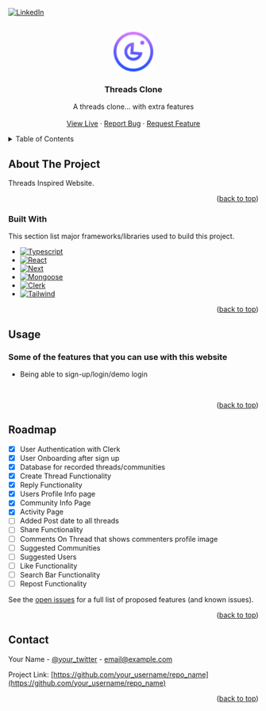 
<a name="readme-top"></a>



<!-- PROJECT SHIELDS -->
<!--
*** I'm using markdown "reference style" links for readability.
*** Reference links are enclosed in brackets [ ] instead of parentheses ( ).
*** See the bottom of this document for the declaration of the reference variables
*** for contributors-url, forks-url, etc. This is an optional, concise syntax you may use.
*** https://www.markdownguide.org/basic-syntax/#reference-style-links
-->

[![LinkedIn][linkedin-shield]][linkedin-url]



<!-- PROJECT LOGO -->
<br />
<div align="center">
  <a href="https://github.com/RamsesRomeroJr/Threads">
    <img src="https://raw.githubusercontent.com/RamsesRomeroJr/Threads/81e530e60ba8de6b67474b056a22e0f5e14472d9/public/assets/logo.svg" alt="Logo" width="80" height="80">
  </a>

  <h3 align="center">Threads Clone</h3>

  <p align="center">
    A threads clone... with extra features
    <br />
    <br />
    <a href="https://clone-of-threads.vercel.app/">View Live</a>
    ·
    <a href="https://github.com/RamsesRomeroJr/Threads/issues">Report Bug</a>
    ·
    <a href="https://github.com/RamsesRomeroJr/Threads/issues">Request Feature</a>
  </p>
</div>



<!-- TABLE OF CONTENTS -->
<details>
  <summary>Table of Contents</summary>
  <ol>
    <li>
      <a href="#about-the-project">About The Project</a>
      <ul>
        <li><a href="#built-with">Built With</a></li>
      </ul>
    </li>
    <li><a href="#usage">Usage</a></li>
    <li><a href="#roadmap">Roadmap</a></li>
    <li><a href="#contact">Contact</a></li>
  </ol>
</details>



<!-- ABOUT THE PROJECT -->
## About The Project

Threads Inspired Website.

<p align="right">(<a href="#readme-top">back to top</a>)</p>

### Built With

This section list major frameworks/libraries used to build this project.

* [![Typescript][Typescript]][Typescript-url]
* [![React][React.js]][React-url]
* [![Next][Next.js]][Next-url]
* [![Mongoose][Mongoose]][Mongoose-url]
* [![Clerk][Clerk]][Clerk-url]
* [![Tailwind][Tailwind]][Tailwind-url]

<p align="right">(<a href="#readme-top">back to top</a>)</p>

<!-- USAGE EXAMPLES -->
## Usage

### Some of the features that you can use with this website
- Being able to sign-up/login/demo login
<img src="" />


<p align="right">(<a href="#readme-top">back to top</a>)</p>



<!-- ROADMAP -->
## Roadmap

- [x] User Authentication with Clerk
- [x] User Onboarding after sign up
- [x] Database for recorded threads/communities
- [x] Create Thread Functionality
- [x] Reply Functionality
- [x] Users Profile Info page
- [x] Community Info Page
- [x] Activity Page
- [ ] Added Post date to all threads
- [ ] Share Functionality
- [ ] Comments On Thread that shows commenters profile image
- [ ] Suggested Communities
- [ ] Suggested Users
- [ ] Like Functionality
- [ ] Search Bar Functionality
- [ ] Repost Functionality

See the [open issues](https://github.com/RamsesRomeroJr/Threads/issues) for a full list of proposed features (and known issues).

<p align="right">(<a href="#readme-top">back to top</a>)</p>

<!-- CONTACT -->
## Contact

Your Name - [@your_twitter](https://twitter.com/your_username) - email@example.com

Project Link: [https://github.com/your_username/repo_name](https://github.com/your_username/repo_name)

<p align="right">(<a href="#readme-top">back to top</a>)</p>



<!-- MARKDOWN LINKS & IMAGES -->
<!-- https://www.markdownguide.org/basic-syntax/#reference-style-links -->
[Clerk]: https://img.shields.io/badge/Clerk-000000?style=for-the-badge&logo=clerk&logoColor=b0a5f5
[Clerk-url]: https://clerk.com/
[linkedin-shield]: https://img.shields.io/badge/-LinkedIn-black.svg?style=for-the-badge&logo=linkedin&colorB=555
[linkedin-url]: https://www.linkedin.com/in/ramses-romero-jr/
[Mongoose]: https://img.shields.io/badge/Mongoose-000000?style=for-the-badge&logo=mongoose&logoColor=red
[Mongoose-url]: https://www.mongodb.com/developer/languages/javascript/getting-started-with-mongodb-and-mongoose/
[Next.js]: https://img.shields.io/badge/next.js-000000?style=for-the-badge&logo=nextdotjs&logoColor=white
[Next-url]: https://nextjs.org/
[React.js]: https://img.shields.io/badge/React-000000?style=for-the-badge&logo=react&logoColor=61DAFB
[React-url]: https://reactjs.org/
[Tailwind]: https://img.shields.io/badge/TailwindCSS-000000?style=for-the-badge&logo=tailwindcss&logoColor=#38BDF8
[Tailwind-url]: https://tailwindcss.com/
[Typescript]: https://img.shields.io/badge/Typescript-000000?style=for-the-badge&logo=typescript&logoColor=lightblue
[Typescript-url]: https://www.typescriptlang.org/
